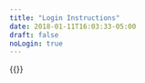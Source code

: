 ```yaml
---
title: "Login Instructions"
date: 2018-01-11T16:03:33-05:00
draft: false
noLogin: true
---
```


{{<login-instructions passcode="polyfills">}}